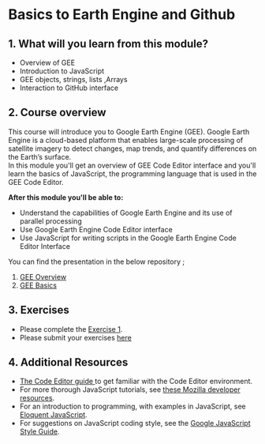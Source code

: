 # Basics to Earth Engine  and Github

## 1. What will you learn from this module?

- Overview  of GEE
- Introduction to JavaScript
- GEE objects, strings, lists ,Arrays
- Interaction  to GitHub   interface 




## 2. Course overview

This course will introduce you to Google Earth Engine (GEE). Google Earth Engine is a cloud-based platform that enables large-scale processing of satellite imagery to detect changes, map trends, and quantify differences on the Earth’s surface.<br>
In this module you'll get an overview of GEE Code Editor interface and you'll learn the basics of JavaScript, the programming language that is used in the GEE Code Editor. 




**After this module you'll be able to:**

- Understand the capabilities of Google Earth Engine and its use of parallel processing
- Use Google Earth Engine Code Editor interface
- Use JavaScript for writing scripts in the Google Earth Engine Code Editor Interface

You can find the presentation in the below repository ;


1. [GEE Overview](../presentations/day1/GEE_Overview_Day_1.pptx)
2. [GEE Basics](../presentations/day1/GEE_Basics_Day_1.pptx)



## 3. Exercises 
- Please complete the [Exercise 1](../exercises/module1_exercise.md).
- Please submit your exercises [here](https://github.com/ernest19/UKPACT_GEE_TRAINING/issues/new?assignees=&labels=&template=submit-module-1-exercises.md&title=Module+1+exercises+%5Breplace+with+your+name%5D)






## 4. Additional Resources


- [The Code Editor guide ](https://developers.google.com/earth-engine/tutorials) to get familiar with the Code Editor environment.
- For more thorough JavaScript tutorials, see [these Mozilla developer resources](https://developer.mozilla.org/en-US/docs/Web/JavaScript). 
- For an introduction to programming, with examples in JavaScript, see [Eloquent JavaScript](http://eloquentjavascript.net/). 
- For suggestions on JavaScript coding style, see the [Google JavaScript Style Guide](http://google.github.io/styleguide/javascriptguide.xml).
